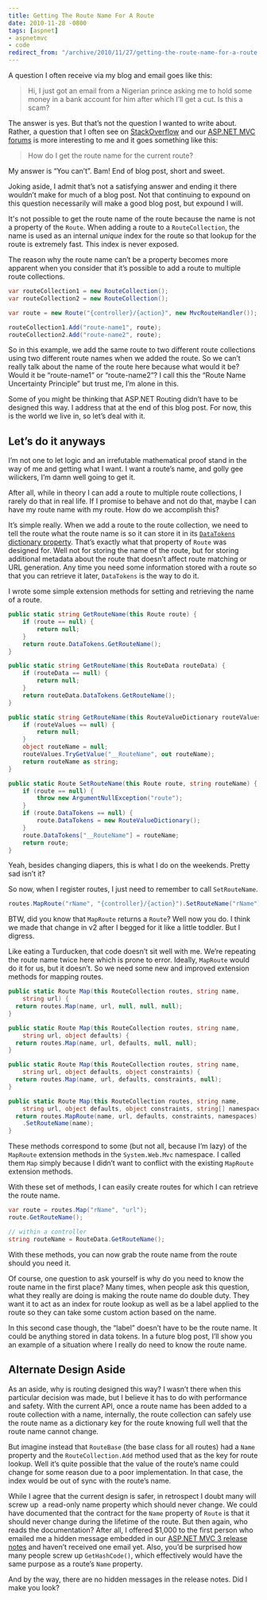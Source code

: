 ```yaml
---
title: Getting The Route Name For A Route
date: 2010-11-28 -0800
tags: [aspnet]
- aspnetmvc
- code
redirect_from: "/archive/2010/11/27/getting-the-route-name-for-a-route.aspx/"
---
```


A question I often receive via my blog and email goes like this:

> Hi, I just got an email from a Nigerian prince asking me to hold some
> money in a bank account for him after which I’ll get a cut. Is this a
> scam?

The answer is yes. But that’s not the question I wanted to write about.
Rather, a question that I often see on
[StackOverflow](http://stackoverflow.com/ "Programming Q&A Site") and
our [ASP.NET MVC
forums](http://forums.asp.net/1146.aspx "ASP.NET MVC Forums") is more
interesting to me and it goes something like this:

> How do I get the route name for the current route?

My answer is “You can’t”. Bam! End of blog post, short and sweet.

Joking aside, I admit that’s not a satisfying answer and ending it there
wouldn’t make for much of a blog post. Not that continuing to expound on
this question necessarily will make a good blog post, but expound I
will.

It's not possible to get the route name of the route because the name is
not a property of the `Route`. When adding a route to a
`RouteCollection`, the name is used as an internal *unique* index for
the route so that lookup for the route is extremely fast. This index is
never exposed.

The reason why the route name can’t be a property becomes more apparent
when you consider that it’s possible to add a route to multiple route
collections.

```csharp
var routeCollection1 = new RouteCollection();
var routeCollection2 = new RouteCollection();

var route = new Route("{controller}/{action}", new MvcRouteHandler());

routeCollection1.Add("route-name1", route);
routeCollection2.Add("route-name2", route);
```

So in this example, we add the same route to two different route
collections using two different route names when we added the route. So
we can’t really talk about the name of the route here because what would
it be? Would it be “route-name1” or “route-name2”? I call this the
“Route Name Uncertainty Principle” but trust me, I’m alone in this.

Some of you might be thinking that ASP.NET Routing didn’t have to be
designed this way. I address that at the end of this blog post. For now,
this is the world we live in, so let’s deal with it.

Let’s do it anyways
-------------------

I’m not one to let logic and an irrefutable mathematical proof stand in
the way of me and getting what I want. I want a route’s name, and golly
gee wilickers, I’m damn well going to get it.

After all, while in theory I can add a route to multiple route
collections, I rarely do that in real life. If I promise to behave and
not do that, maybe I can have my route name with my route. How do we
accomplish this?

It’s simple really. When we add a route to the route collection, we need
to tell the route what the route name is so it can store it in its
[`DataTokens` dictionary
property](http://msdn.microsoft.com/en-us/library/system.web.routing.route.datatokens.aspx "DataTokens property of Route").
That’s exactly what that property of `Route` was designed for. Well not
for storing the name of the route, but for storing additional metadata
about the route that doesn’t affect route matching or URL generation.
Any time you need some information stored with a route so that you can
retrieve it later, `DataTokens` is the way to do it.

I wrote some simple extension methods for setting and retrieving the
name of a route.

```csharp
public static string GetRouteName(this Route route) {
    if (route == null) {
        return null;
    }
    return route.DataTokens.GetRouteName();
}

public static string GetRouteName(this RouteData routeData) {
    if (routeData == null) {
        return null;
    }
    return routeData.DataTokens.GetRouteName();
}

public static string GetRouteName(this RouteValueDictionary routeValues) {
    if (routeValues == null) {
        return null;
    }
    object routeName = null;
    routeValues.TryGetValue("__RouteName", out routeName);
    return routeName as string;
}

public static Route SetRouteName(this Route route, string routeName) {
    if (route == null) {
        throw new ArgumentNullException("route");
    }
    if (route.DataTokens == null) {
        route.DataTokens = new RouteValueDictionary();
    }
    route.DataTokens["__RouteName"] = routeName;
    return route;
}
```

Yeah, besides changing diapers, this is what I do on the weekends.
Pretty sad isn’t it?

So now, when I register routes, I just need to remember to call
`SetRouteName`.

```csharp
routes.MapRoute("rName", "{controller}/{action}").SetRouteName("rName");
```

BTW, did you know that `MapRoute` returns a `Route`? Well now you do. I
think we made that change in v2 after I begged for it like a little
toddler. But I digress.

Like eating a Turducken, that code doesn’t sit well with me. We’re
repeating the route name twice here which is prone to error. Ideally,
`MapRoute` would do it for us, but it doesn’t. So we need some new and
improved extension methods for mapping routes.

```csharp
public static Route Map(this RouteCollection routes, string name, 
    string url) {
  return routes.Map(name, url, null, null, null);
}

public static Route Map(this RouteCollection routes, string name, 
    string url, object defaults) {
  return routes.Map(name, url, defaults, null, null);
}

public static Route Map(this RouteCollection routes, string name, 
    string url, object defaults, object constraints) {
  return routes.Map(name, url, defaults, constraints, null);
}

public static Route Map(this RouteCollection routes, string name, 
    string url, object defaults, object constraints, string[] namespaces) {
  return routes.MapRoute(name, url, defaults, constraints, namespaces)
    .SetRouteName(name);
}
```

These methods correspond to some (but not all, because I’m lazy) of the
`MapRoute` extension methods in the `System.Web.Mvc` namespace. I called
them `Map` simply because I didn’t want to conflict with the existing
`MapRoute` extension methods.

With these set of methods, I can easily create routes for which I can
retrieve the route name.

```csharp
var route = routes.Map("rName", "url");
route.GetRouteName();

// within a controller
string routeName = RouteData.GetRouteName();
```

With these methods, you can now grab the route name from the route
should you need it.

Of course, one question to ask yourself is why do you need to know the
route name in the first place? Many times, when people ask this
question, what they really are doing is making the route name do double
duty. They want it to act as an index for route lookup as well as be a
label applied to the route so they can take some custom action based on
the name.

In this second case though, the “label” doesn’t have to be the route
name. It could be anything stored in data tokens. In a future blog post,
I’ll show you an example of a situation where I really do need to know
the route name.

Alternate Design Aside
----------------------

As an aside, why is routing designed this way? I wasn’t there when this
particular decision was made, but I believe it has to do with
performance and safety. With the current API, once a route name has been
added to a route collection with a name, internally, the route
collection can safely use the route name as a dictionary key for the
route knowing full well that the route name cannot change.

But imagine instead that `RouteBase` (the base class for all routes) had
a `Name` property and the `RouteCollection.Add` method used that as the
key for route lookup. Well it’s quite possible that the value of the
route’s name could change for some reason due to a poor implementation.
In that case, the index would be out of sync with the route’s name.

While I agree that the current design is safer, in retrospect I doubt
many will screw up  a read-only name property which should never change.
We could have documented that the contract for the `Name` property of
`Route` is that it should never change during the lifetime of the route.
But then again, who reads the documentation? After all, I offered
\$1,000 to the first person who emailed me a hidden message embedded in
our [ASP.NET MVC 3 release
notes](http://www.asp.net/learn/whitepapers/mvc3-release-notes "ASP.NET MVC 3 Release Notes")
and haven’t received one email yet. Also, you’d be surprised how many
people screw up `GetHashCode()`, which effectively would have the same
purpose as a route’s `Name` property.

And by the way, there are no hidden messages in the release notes. Did I
make you look?


